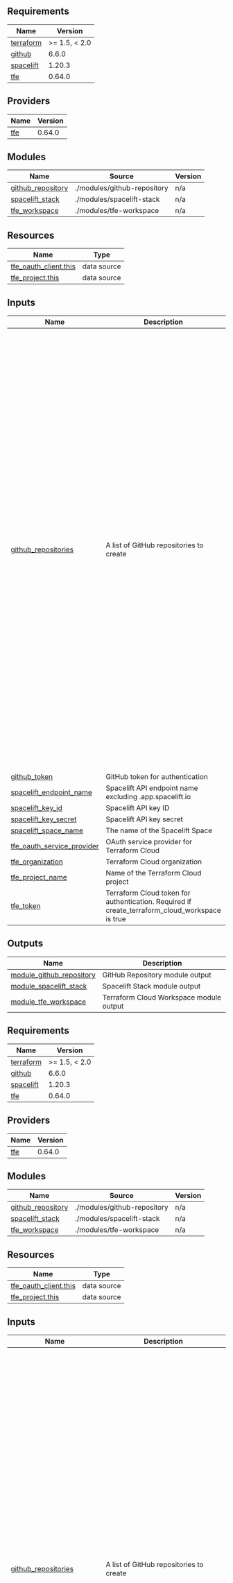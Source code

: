 <!-- BEGIN_TF_DOCS -->
## Requirements

| Name | Version |
|------|---------|
| <a name="requirement_terraform"></a> [terraform](#requirement\_terraform) | >= 1.5, < 2.0 |
| <a name="requirement_github"></a> [github](#requirement\_github) | 6.6.0 |
| <a name="requirement_spacelift"></a> [spacelift](#requirement\_spacelift) | 1.20.3 |
| <a name="requirement_tfe"></a> [tfe](#requirement\_tfe) | 0.64.0 |

## Providers

| Name | Version |
|------|---------|
| <a name="provider_tfe"></a> [tfe](#provider\_tfe) | 0.64.0 |

## Modules

| Name | Source | Version |
|------|--------|---------|
| <a name="module_github_repository"></a> [github\_repository](#module\_github\_repository) | ./modules/github-repository | n/a |
| <a name="module_spacelift_stack"></a> [spacelift\_stack](#module\_spacelift\_stack) | ./modules/spacelift-stack | n/a |
| <a name="module_tfe_workspace"></a> [tfe\_workspace](#module\_tfe\_workspace) | ./modules/tfe-workspace | n/a |

## Resources

| Name | Type |
|------|------|
| [tfe_oauth_client.this](https://registry.terraform.io/providers/hashicorp/tfe/0.64.0/docs/data-sources/oauth_client) | data source |
| [tfe_project.this](https://registry.terraform.io/providers/hashicorp/tfe/0.64.0/docs/data-sources/project) | data source |

## Inputs

| Name | Description | Type | Default | Required |
|------|-------------|------|---------|:--------:|
| <a name="input_github_repositories"></a> [github\_repositories](#input\_github\_repositories) | A list of GitHub repositories to create | <pre>list(object({<br/>    archived               = optional(bool)<br/>    delete_branch_on_merge = optional(bool)<br/>    description            = optional(string)<br/>    name                   = string<br/>    visibility             = optional(string)<br/><br/>    options = optional(object({<br/>      gitignore_template = optional(string)<br/>      has_issues         = optional(bool)<br/>      has_discussions    = optional(bool)<br/>      has_projects       = optional(bool)<br/>      has_wiki           = optional(bool)<br/>      has_downloads      = optional(bool)<br/>      license_template   = optional(string)<br/>      }), {}<br/>    )<br/><br/>    create_terraform_cloud_workspace = optional(bool, false)<br/><br/>    terraform_cloud_options = optional(object({<br/>      allow_workspace_deletion        = optional(bool)<br/>      enable_vcs_workflow             = optional(bool)<br/>      workspace_auto_apply            = optional(bool)<br/>      workspace_execution_mode        = optional(string)<br/>      workspace_file_triggers_enabled = optional(bool)<br/>      workspace_trigger_patterns      = optional(list(string))<br/>      workspace_working_directory     = optional(string)<br/>      }), {}<br/>    )<br/><br/>    create_spacelift_stack = optional(bool, false)<br/><br/>    spacelift_stack_options = optional(object({<br/>      autodeploy              = optional(bool)<br/>      enable_local_preview    = optional(bool)<br/>      labels                  = optional(set(string))<br/>      project_root            = optional(string)<br/>      protect_from_deletion   = optional(bool)<br/>      terraform_version       = optional(string)<br/>      terraform_workflow_tool = optional(string)<br/>      }), {}<br/>    )<br/>  }))</pre> | n/a | yes |
| <a name="input_github_token"></a> [github\_token](#input\_github\_token) | GitHub token for authentication | `string` | n/a | yes |
| <a name="input_spacelift_endpoint_name"></a> [spacelift\_endpoint\_name](#input\_spacelift\_endpoint\_name) | Spacelift API endpoint name excluding .app.spacelift.io | `string` | n/a | yes |
| <a name="input_spacelift_key_id"></a> [spacelift\_key\_id](#input\_spacelift\_key\_id) | Spacelift API key ID | `string` | n/a | yes |
| <a name="input_spacelift_key_secret"></a> [spacelift\_key\_secret](#input\_spacelift\_key\_secret) | Spacelift API key secret | `string` | n/a | yes |
| <a name="input_spacelift_space_name"></a> [spacelift\_space\_name](#input\_spacelift\_space\_name) | The name of the Spacelift Space | `string` | `"root"` | no |
| <a name="input_tfe_oauth_service_provider"></a> [tfe\_oauth\_service\_provider](#input\_tfe\_oauth\_service\_provider) | OAuth service provider for Terraform Cloud | `string` | `"github"` | no |
| <a name="input_tfe_organization"></a> [tfe\_organization](#input\_tfe\_organization) | Terraform Cloud organization | `string` | n/a | yes |
| <a name="input_tfe_project_name"></a> [tfe\_project\_name](#input\_tfe\_project\_name) | Name of the Terraform Cloud project | `string` | `"Default Project"` | no |
| <a name="input_tfe_token"></a> [tfe\_token](#input\_tfe\_token) | Terraform Cloud token for authentication. Required if create\_terraform\_cloud\_workspace is true | `string` | n/a | yes |

## Outputs

| Name | Description |
|------|-------------|
| <a name="output_module_github_repository"></a> [module\_github\_repository](#output\_module\_github\_repository) | GitHub Repository module output |
| <a name="output_module_spacelift_stack"></a> [module\_spacelift\_stack](#output\_module\_spacelift\_stack) | Spacelift Stack module output |
| <a name="output_module_tfe_workspace"></a> [module\_tfe\_workspace](#output\_module\_tfe\_workspace) | Terraform Cloud Workspace module output |
<!-- END_TF_DOCS -->
<!-- BEGINNING OF PRE-COMMIT-TERRAFORM DOCS HOOK -->
## Requirements

| Name | Version |
|------|---------|
| <a name="requirement_terraform"></a> [terraform](#requirement\_terraform) | >= 1.5, < 2.0 |
| <a name="requirement_github"></a> [github](#requirement\_github) | 6.6.0 |
| <a name="requirement_spacelift"></a> [spacelift](#requirement\_spacelift) | 1.20.3 |
| <a name="requirement_tfe"></a> [tfe](#requirement\_tfe) | 0.64.0 |

## Providers

| Name | Version |
|------|---------|
| <a name="provider_tfe"></a> [tfe](#provider\_tfe) | 0.64.0 |

## Modules

| Name | Source | Version |
|------|--------|---------|
| <a name="module_github_repository"></a> [github\_repository](#module\_github\_repository) | ./modules/github-repository | n/a |
| <a name="module_spacelift_stack"></a> [spacelift\_stack](#module\_spacelift\_stack) | ./modules/spacelift-stack | n/a |
| <a name="module_tfe_workspace"></a> [tfe\_workspace](#module\_tfe\_workspace) | ./modules/tfe-workspace | n/a |

## Resources

| Name | Type |
|------|------|
| [tfe_oauth_client.this](https://registry.terraform.io/providers/hashicorp/tfe/0.64.0/docs/data-sources/oauth_client) | data source |
| [tfe_project.this](https://registry.terraform.io/providers/hashicorp/tfe/0.64.0/docs/data-sources/project) | data source |

## Inputs

| Name | Description | Type | Default | Required |
|------|-------------|------|---------|:--------:|
| <a name="input_github_repositories"></a> [github\_repositories](#input\_github\_repositories) | A list of GitHub repositories to create | <pre>list(object({<br/>    archived               = optional(bool)<br/>    delete_branch_on_merge = optional(bool)<br/>    description            = optional(string)<br/>    name                   = string<br/>    visibility             = optional(string)<br/><br/>    options = optional(object({<br/>      gitignore_template = optional(string)<br/>      has_issues         = optional(bool)<br/>      has_discussions    = optional(bool)<br/>      has_projects       = optional(bool)<br/>      has_wiki           = optional(bool)<br/>      has_downloads      = optional(bool)<br/>      license_template   = optional(string)<br/>      }), {}<br/>    )<br/><br/>    create_terraform_cloud_workspace = optional(bool, false)<br/><br/>    terraform_cloud_options = optional(object({<br/>      allow_workspace_deletion        = optional(bool)<br/>      enable_vcs_workflow             = optional(bool)<br/>      workspace_auto_apply            = optional(bool)<br/>      workspace_execution_mode        = optional(string)<br/>      workspace_file_triggers_enabled = optional(bool)<br/>      workspace_trigger_patterns      = optional(list(string))<br/>      workspace_working_directory     = optional(string)<br/>      }), {}<br/>    )<br/><br/>    create_spacelift_stack = optional(bool, false)<br/><br/>    spacelift_stack_options = optional(object({<br/>      autodeploy              = optional(bool)<br/>      enable_local_preview    = optional(bool)<br/>      labels                  = optional(set(string))<br/>      project_root            = optional(string)<br/>      protect_from_deletion   = optional(bool)<br/>      terraform_version       = optional(string)<br/>      terraform_workflow_tool = optional(string)<br/>      }), {}<br/>    )<br/>  }))</pre> | n/a | yes |
| <a name="input_github_token"></a> [github\_token](#input\_github\_token) | GitHub token for authentication | `string` | n/a | yes |
| <a name="input_spacelift_endpoint_name"></a> [spacelift\_endpoint\_name](#input\_spacelift\_endpoint\_name) | Spacelift API endpoint name excluding .app.spacelift.io | `string` | n/a | yes |
| <a name="input_spacelift_key_id"></a> [spacelift\_key\_id](#input\_spacelift\_key\_id) | Spacelift API key ID | `string` | n/a | yes |
| <a name="input_spacelift_key_secret"></a> [spacelift\_key\_secret](#input\_spacelift\_key\_secret) | Spacelift API key secret | `string` | n/a | yes |
| <a name="input_spacelift_space_name"></a> [spacelift\_space\_name](#input\_spacelift\_space\_name) | The name of the Spacelift Space | `string` | `"root"` | no |
| <a name="input_tfe_oauth_service_provider"></a> [tfe\_oauth\_service\_provider](#input\_tfe\_oauth\_service\_provider) | OAuth service provider for Terraform Cloud | `string` | `"github"` | no |
| <a name="input_tfe_organization"></a> [tfe\_organization](#input\_tfe\_organization) | Terraform Cloud organization | `string` | n/a | yes |
| <a name="input_tfe_project_name"></a> [tfe\_project\_name](#input\_tfe\_project\_name) | Name of the Terraform Cloud project | `string` | `"Default Project"` | no |
| <a name="input_tfe_token"></a> [tfe\_token](#input\_tfe\_token) | Terraform Cloud token for authentication. Required if create\_terraform\_cloud\_workspace is true | `string` | n/a | yes |

## Outputs

| Name | Description |
|------|-------------|
| <a name="output_module_github_repository"></a> [module\_github\_repository](#output\_module\_github\_repository) | GitHub Repository module output |
| <a name="output_module_spacelift_stack"></a> [module\_spacelift\_stack](#output\_module\_spacelift\_stack) | Spacelift Stack module output |
| <a name="output_module_tfe_workspace"></a> [module\_tfe\_workspace](#output\_module\_tfe\_workspace) | Terraform Cloud Workspace module output |
<!-- END OF PRE-COMMIT-TERRAFORM DOCS HOOK -->
